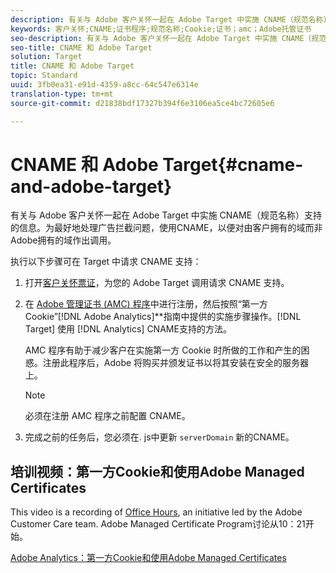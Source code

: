 ```yaml
---
description: 有关与 Adobe 客户关怀一起在 Adobe Target 中实施 CNAME（规范名称）支持的信息。
keywords: 客户关怀;CNAME;证书程序;规范名称;Cookie;证书；amc；Adobe托管证书
seo-description: 有关与 Adobe 客户关怀一起在 Adobe Target 中实施 CNAME（规范名称）支持的信息。
seo-title: CNAME 和 Adobe Target
solution: Target
title: CNAME 和 Adobe Target
topic: Standard
uuid: 3fb0ea31-e91d-4359-a8cc-64c547e6314e
translation-type: tm+mt
source-git-commit: d21838bdf17327b394f6e3106ea5ce4bc72605e6

---
```



# CNAME 和 Adobe Target{#cname-and-adobe-target}

有关与 Adobe 客户关怀一起在 Adobe Target 中实施 CNAME（规范名称）支持的信息。为最好地处理广告拦截问题，使用CNAME，以便对由客户拥有的域而非Adobe拥有的域作出调用。

执行以下步骤可在 Target 中请求 CNAME 支持：

1. 打开[客户关怀票证](../../cmp-resources-and-contact-information.md#reference_ACA3391A00EF467B87930A450050077C)，为您的 Adobe Target 调用请求 CNAME 支持。
1. 在 [Adobe 管理证书 (AMC) 程序](https://marketing.adobe.com/resources/help/en_US/whitepapers/first_party_cookies/adobe_managed_cert_pgm.html)中进行注册，然后按照“第一方 Cookie”[!DNL Adobe Analytics]**&#x200B;指南中提供的实施步骤操作。[!DNL Target] 使用 [!DNL Analytics] CNAME支持的方法。

   AMC 程序有助于减少客户在实施第一方 Cookie 时所做的工作和产生的困惑。注册此程序后，Adobe 将购买并颁发证书以将其安装在安全的服务器上。

   >[!NOTE]
   >
   >必须在注册 AMC 程序之前配置 CNAME。

1. 完成之前的任务后，您必须在. js中更新 `serverDomain` 新的CNAME。

## 培训视频：第一方Cookie和使用Adobe Managed Certificates

This video is a recording of [Office Hours](/help/cmp-resources-and-contact-information.md#concept_58EA30379D3B48C4848BA2A8C464A5B7), an initiative led by the Adobe Customer Care team. Adobe Managed Certificate Program讨论从10：21开始。

[Adobe Analytics：第一方Cookie和使用Adobe Managed Certificates](https://helpx.adobe.com/customer-care-office-hours/analytics/first-party-cookies-adobe-managed-certificates.html)
